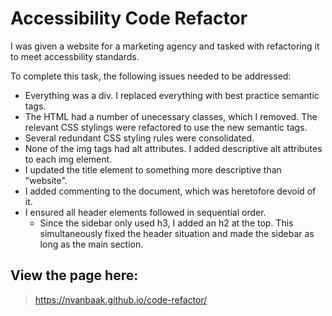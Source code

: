 # Accessibility Code Refactor

I was given a website for a marketing agency and tasked with refactoring it to meet accessbility standards.

To complete this task, the following issues needed to be addressed:
* Everything was a div.  I replaced everything with best practice semantic tags.
* The HTML had a number of unecessary classes, which I removed.  The relevant CSS stylings were refactored to use the new semantic tags.
* Several redundant CSS styling rules were consolidated.
* None of the img tags had alt attributes.  I added descriptive alt attributes to each img element.
* I updated the title element to something more descriptive than "website".
* I added commenting to the document, which was heretofore devoid of it.
* I ensured all header elements followed in sequential order.
    * Since the sidebar only used h3, I added an h2 at the top.  This simultaneously fixed the header situation and made the sidebar as long as the main section.

## View the page here:
> https://nvanbaak.github.io/code-refactor/